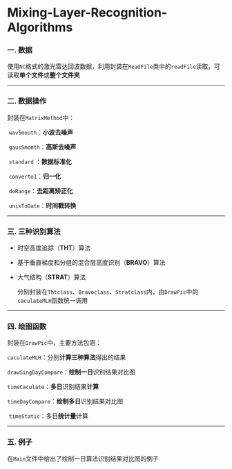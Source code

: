# Mixing-Layer-Recognition-Algorithms

### 一. 数据

使用`NC`格式的激光雷达回波数据，利用封装在`ReadFile`类中的`readFile`读取，可读取**单个文件**或**整个文件夹**

----

### 二. 数据操作

封装在`MatrixMethod`中：

​	`wavSmooth`：**小波去噪声**

​	`gausSmooth`：**高斯去噪声**

​	`standard` ：**数据标准化**

​	`converto1`：**归一化**

​	`deRange`：**去距离矫正化**

​	`unixToDate`：**时间戳转换**

---

### 三. 三种识别算法

+ 时空高度追踪（**THT**）算法

+ 基于垂直梯度和分组的混合层高度识别（**BRAVO**）算法

+ 大气结构（**STRAT**）算法

  分别封装在`Thtclass`、`Bravoclass`、`Stratclass`内，由`DrawPic`中的`caculateMLH`函数统一调用

---

### 四. 绘图函数

封装在`DrawPic`中，主要方法包涵：

​	`caculateMLH`：分别**计算三种算法**得出的结果

​	`drawSingDayCompare`：**绘制一日**识别结果对比图

​	`timeCaculate`：**多日**识别结果**计算**

​	`timeDayCompare`：**绘制多日**识别结果对比图

​	`timeStatic`：多日**统计量**计算

---

### 五. 例子

在`Main`文件中给出了绘制一日算法识别结果对比图的例子





